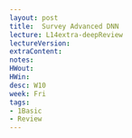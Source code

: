 ```yaml
---
layout: post
title:  Survey Advanced DNN
lecture: L14extra-deepReview
lectureVersion: 
extraContent:
notes:
HWout:
HWin:
desc: W10
week: Fri
tags:
- 1Basic
- Review
---
```

